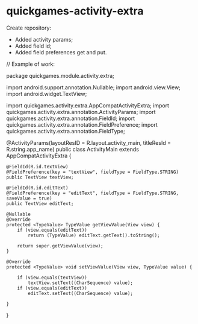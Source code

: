 # quickgames-activity-extra
Create repository:
- Added activity params;
- Added field id;
- Added field preferences get and put.


// Example of work:

package quickgames.module.activity.extra;

import android.support.annotation.Nullable;
import android.view.View;
import android.widget.TextView;

import quickgames.activity.extra.AppCompatActivityExtra;
import quickgames.activity.extra.annotation.ActivityParams;
import quickgames.activity.extra.annotation.FieldId;
import quickgames.activity.extra.annotation.FieldPreference;
import quickgames.activity.extra.annotation.FieldType;

@ActivityParams(layoutResID = R.layout.activity_main, titleResId = R.string.app_name)
public class ActivityMain extends AppCompatActivityExtra {

    @FieldId(R.id.textView)
    @FieldPreference(key = "textView", fieldType = FieldType.STRING)
    public TextView textView;

    @FieldId(R.id.editText)
    @FieldPreference(key = "editText", fieldType = FieldType.STRING, saveValue = true)
    public TextView editText;

    @Nullable
    @Override
    protected <TypeValue> TypeValue getViewValue(View view) {
        if (view.equals(editText))
            return (TypeValue) editText.getText().toString();

        return super.getViewValue(view);
    }

    @Override
    protected <TypeValue> void setViewValue(View view, TypeValue value) {

        if (view.equals(textView))
            textView.setText((CharSequence) value);
        if (view.equals(editText))
            editText.setText((CharSequence) value);

    }
}
